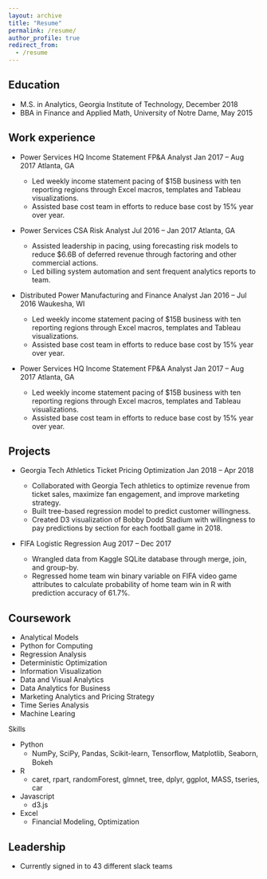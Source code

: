 ```yaml
---
layout: archive
title: "Resume"
permalink: /resume/
author_profile: true
redirect_from:
  - /resume
---
```



## Education
* M.S. in Analytics, Georgia Institute of Technology, December 2018
* BBA in Finance and Applied Math, University of Notre Dame, May 2015

## Work experience
* Power Services HQ Income Statement FP&A Analyst Jan 2017 – Aug 2017 Atlanta, GA
  * Led weekly income statement pacing of $15B business with ten reporting regions through Excel macros, templates and Tableau    visualizations.
  * Assisted base cost team in efforts to reduce base cost by 15% year over year.

* Power Services CSA Risk Analyst Jul 2016 – Jan 2017 Atlanta, GA
  * Assisted leadership in pacing, using forecasting risk models to reduce $6.6B of deferred revenue through factoring and other commercial actions.
  * Led billing system automation and sent frequent analytics reports to team.
  
* Distributed Power Manufacturing and Finance Analyst Jan 2016 – Jul 2016 Waukesha, WI
  * Led weekly income statement pacing of $15B business with ten reporting regions through Excel macros, templates and Tableau    visualizations.
  * Assisted base cost team in efforts to reduce base cost by 15% year over year.
  
* Power Services HQ Income Statement FP&A Analyst Jan 2017 – Aug 2017 Atlanta, GA
  * Led weekly income statement pacing of $15B business with ten reporting regions through Excel macros, templates and Tableau    visualizations.
  * Assisted base cost team in efforts to reduce base cost by 15% year over year.
  
## Projects
* Georgia Tech Athletics Ticket Pricing Optimization Jan 2018 – Apr 2018
  * Collaborated with Georgia Tech athletics to optimize revenue from ticket sales, maximize fan engagement, and improve marketing strategy.
  * Built tree-based regression model to predict customer willingness.
  * Created D3 visualization of Bobby Dodd Stadium with willingness to pay predictions by section for each football game in 2018.

* FIFA Logistic Regression Aug 2017 – Dec 2017
  * Wrangled data from Kaggle SQLite database through merge, join, and group-by.
  * Regressed home team win binary variable on FIFA video game attributes to calculate probability of home team win in R with prediction accuracy of 61.7%.
  
## Coursework
* Analytical Models
* Python for Computing
* Regression Analysis
* Deterministic Optimization
* Information Visualization
* Data and Visual Analytics
* Data Analytics for Business
* Marketing Analytics and Pricing Strategy
* Time Series Analysis
* Machine Learing

Skills
* Python
  * NumPy, SciPy, Pandas, Scikit-learn, Tensorﬂow, Matplotlib, Seaborn, Bokeh 
* R
  * caret, rpart, randomForest, glmnet, tree, dplyr, ggplot, MASS, tseries, car
* Javascript
  * d3.js
* Excel
  * Financial Modeling, Optimization
  
## Leadership
* Currently signed in to 43 different slack teams

